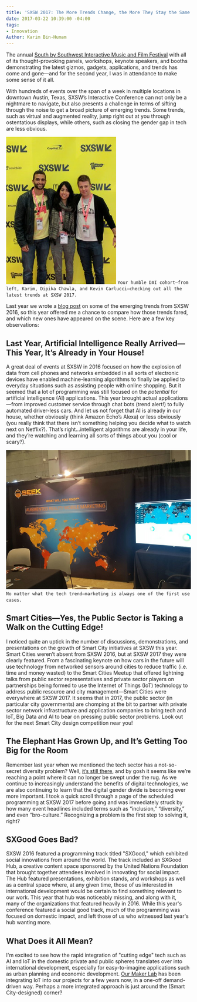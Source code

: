 ```yaml
---
title: 'SXSW 2017: The More Trends Change, the More They Stay the Same'
date: 2017-03-22 10:39:00 -04:00
tags:
- Innovation
Author: Karim Bin-Humam
---
```


The annual [South by Southwest Interactive Music and Film Festival](https://www.sxsw.com/) with all of its thought-provoking panels, workshops, keynote speakers, and booths demonstrating the latest gizmos, gadgets, applications, and trends has come and gone—and for the second year, I was in attendance to make some sense of it all.

<!--more-->

With hundreds of events over the span of a week in multiple locations in downtown Austin, Texas, SXSW’s Interactive Conference can not only be a nightmare to navigate, but also presents a challenge in terms of sifting through the noise to get a broad picture of emerging trends. Some trends, such as virtual and augmented reality, jump right out at you through ostentatious displays, while others, such as closing the gender gap in tech are less obvious.

![rsz_sxsw.jpg](/uploads/rsz_sxsw.jpg)
`Your humble DAI cohort—from left, Karim, Dipika Chawla, and Kevin Carlucci—checking out all the latest trends at SXSW 2017.`

Last year we wrote a [blog post](https://dai-global-digital.com/sxsw-tech-trends-2016.html) on some of the emerging trends from SXSW 2016, so this year offered me a chance to compare how those trends fared, and which new ones have appeared on the scene. Here are a few key observations:

## Last Year, Artificial Intelligence Really Arrived—This Year, It’s Already in Your House!

A great deal of events at SXSW in 2016 focused on how the explosion of data from cell phones and networks embedded in all sorts of electronic devices have enabled machine-learning algorithms to finally be applied to everyday situations such as assisting people with online shopping. But it seemed that a lot of programming was still focused on the *potential* for artificial intelligence (AI) applications. This year brought actual applications—from improved customer service through chat bots (trend alert!) to fully automated driver-less cars. And let us not forget that AI is already in our house, whether obviously (think Amazon Echo’s Alexa) or less obviously (you really think that there isn’t something helping you decide what to watch next on Netflix?). That’s right…intelligent algorithms are already in your life, and they’re watching and learning all sorts of things about you (cool or scary?).

![rsz_marketing.jpg](/uploads/rsz_marketing.jpg)
`No matter what the tech trend—marketing is always one of the first use cases.`

## Smart Cities—Yes, the Public Sector is Taking a Walk on the Cutting Edge!

I noticed quite an uptick in the number of discussions, demonstrations, and presentations on the growth of Smart City initiatives at SXSW this year. Smart Cities weren’t absent from SXSW 2016, but at SXSW 2017 they were clearly featured. From a fascinating keynote on how cars in the future will use technology from networked sensors around cities to reduce traffic (i.e. time and money wasted) to the Smart Cities Meetup that offered lightning talks from public sector representatives and private sector players on partnerships being formed to use the Internet of Things (IoT) technology to address public resource and city management—Smart Cities were everywhere at SXSW 2017. It seems that in 2017, the public sector (in particular city governments) are chomping at the bit to partner with private sector network infrastructure and application companies to bring tech and IoT, Big Data and AI to bear on pressing public sector problems. Look out for the next Smart City design competition near you!

## The Elephant Has Grown Up, and It’s Getting Too Big for the Room

Remember last year when we mentioned the tech sector has a not-so-secret diversity problem? Well, [it’s still there](https://www.theatlantic.com/business/archive/2017/03/melinda-gates-tech/519762/), and by gosh it seems like we’re reaching a point where it can no longer be swept under the rug. As we continue to increasingly understand the benefits of digital technologies, we are also continuing to learn that the digital gender divide is becoming ever more important. I took a quick scroll through a page of the scheduled programming at SXSW 2017 before going and was immediately struck by how many event headlines included terms such as “inclusion,” “diversity,” and even “bro-culture.” Recognizing a problem is the first step to solving it, right?

## SXGood Goes Bad? 
SXSW 2016 featured a programming track titled "SXGood," which exhibited social innovations from around the world. The track included an SXGood Hub, a creative content space sponsored by the United Nations Foundation that brought together attendees involved in innovating for social impact. The Hub featured presentations, exhibition stands, and workshops as well as a central space where, at any given time, those of us interested in international development would be certain to find something relevant to our work. This year that hub was noticeably missing, and along with it, many of the organizations that featured heavily in 2016. While this year's conference featured a social good track, much of the programming was focused on domestic impact, and left those of us who witnessed last year's hub wanting more.

## What Does it All Mean?

I'm excited to see how the rapid integration of "cutting edge" tech such as AI and IoT in the domestic private and public spheres translates over into international development, especially for easy-to-imagine applications such as urban planning and economic development. [Our Maker Lab](https://www.dai.com/our-work/solutions/dai-maker-lab) has been integrating IoT into our projects for a few years now, in a one-off demand-driven way. Perhaps a more integrated approach is just around the (Smart City-designed) corner?